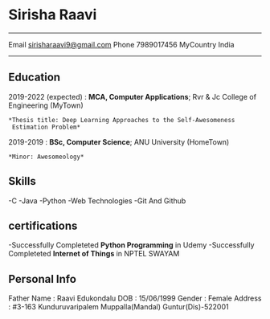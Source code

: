 Sirisha Raavi 
============

-------------------     ----------------------------
Email                    sirisharaavi9@gmail.com
Phone                    7989017456
MyCountry                India        
-------------------     ----------------------------

Education
---------

2019-2022 (expected)
:   **MCA, Computer Applications**; Rvr & Jc College of Engineering (MyTown)

    *Thesis title: Deep Learning Approaches to the Self-Awesomeness
     Estimation Problem*

2019-2019
:   **BSc, Computer Science**; ANU University (HomeTown)

    *Minor: Awesomeology*


Skills
--------------------

-C
-Java
-Python
-Web Technologies
-Git And Github

certifications
--------------------

-Successfully Completeted **Python Programming** in Udemy
-Successfully Completeted **Internet of Things** in NPTEL SWAYAM

Personal Info
--------------------

Father Name      :      Raavi Edukondalu
DOB              :      15/06/1999
Gender           :      Female
Address          :      #3-163
                        Kunduruvaripalem
                        Muppalla(Mandal)
                        Guntur(Dis)-522001

                        

